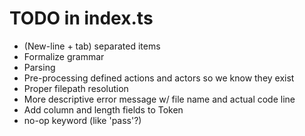 # TODO in index.ts

- (New-line + tab) separated items
- Formalize grammar
- Parsing
- Pre-processing defined actions and actors so we know they exist
- Proper filepath resolution
- More descriptive error message w/ file name and actual code line
- Add column and length fields to Token
- no-op keyword (like 'pass'?)
